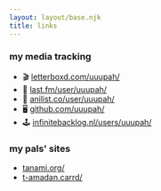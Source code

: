 ```yaml
---
layout: layout/base.njk
title: links
---
```

### my media tracking
- 🎬 [letterboxd.com/uuupah/](https://letterboxd.com/uuupah/)
- 🎷 [last.fm/user/uuupah/](https://last.fm/user/uuupah)
- 🍙 [anilist.co/user/uuupah/](https://anilist.co/user/uuupah/)
- 🖥️ [github.com/uuupah/](https://github.com/uuupah/)
- 🕹️ [infinitebacklog.nl/users/uuupah/](https://infinitebacklog.nl/users/uuupah)

### my pals' sites
- [tanami.org/](https://tanami.org/)
- [t-amadan.carrd/](https://t-amadan.carrd.co/)